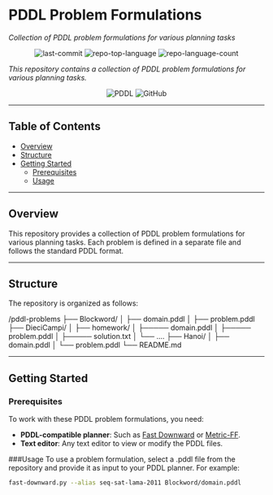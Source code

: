 # PDDL Problem Formulations
*Collection of PDDL problem formulations for various planning tasks*

<p align="center">
  <img alt="last-commit" src="https://img.shields.io/github/last-commit/tatoken/PDDLProblem?style=flat&logo=git&logoColor=white&color=0080ff">
  <img alt="repo-top-language" src="https://img.shields.io/github/languages/top/tatoken/PDDLProblem?style=flat&color=0080ff">
  <img alt="repo-language-count" src="https://img.shields.io/github/languages/count/tatoken/PDDLProblem?style=flat&color=0080ff">
</p>


*This repository contains a collection of PDDL problem formulations for various planning tasks.*

<p align="center">
  <img alt="PDDL" src="https://img.shields.io/badge/PDDL-005FAD.svg?style=flat&logo=code&logoColor=white">
  <img alt="GitHub" src="https://img.shields.io/badge/GitHub-181717.svg?style=flat&logo=GitHub&logoColor=white">
</p>

---

## Table of Contents
- [Overview](#overview)
- [Structure](#structure)
- [Getting Started](#getting-started)
  - [Prerequisites](#prerequisites)
  - [Usage](#usage)

---

## Overview
This repository provides a collection of PDDL problem formulations for various planning tasks. Each problem is defined in a separate file and follows the standard PDDL format.

---

## Structure
The repository is organized as follows:

/pddl-problems
├── Blockword/
│ ├── domain.pddl
│ ├── problem.pddl
├── DieciCampi/
│ ├── homework/
│ ├───── domain.pddl
│ ├───── problem.pddl
│ ├───── solution.txt
│ └── ....
├── Hanoi/
│ ├── domain.pddl
│ └── problem.pddl
└── README.md

---

## Getting Started

### Prerequisites
To work with these PDDL problem formulations, you need:

- **PDDL-compatible planner**: Such as [Fast Downward](https://github.com/aibasel/downward) or [Metric-FF](http://www.cs.uni-potsdam.de/ff/).
- **Text editor**: Any text editor to view or modify the PDDL files.

###Usage
To use a problem formulation, select a .pddl file from the repository and provide it as input to your PDDL planner. For example:
```sh
fast-downward.py --alias seq-sat-lama-2011 Blockword/domain.pddl
```

